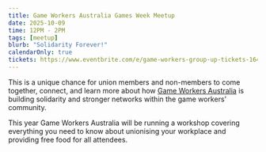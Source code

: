 ```yaml
---
title: Game Workers Australia Games Week Meetup
date: 2025-10-09
time: 12PM - 2PM
tags: [meetup]
blurb: "Solidarity Forever!"
calendarOnly: true
tickets: https://www.eventbrite.com/e/game-workers-group-up-tickets-1642039376979
---
```


This is a unique chance for union members and non-members to come together, connect, and learn more about how [Game Workers Australia](https://www.gameworkers.com.au/) is building solidarity and stronger networks within the game workers' community.

This year Game Workers Australia will be running a workshop covering everything you need to know about unionising your workplace and providing free food for all attendees.